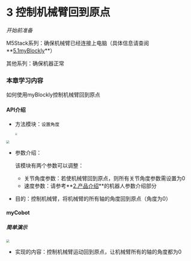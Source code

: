 # 3 控制机械臂回到原点

<i>开始前准备</i>

M5Stack系列：确保机械臂已经连接上电脑（具体信息请查阅**[5.1myBlockly](https://docs.elephantrobotics.com/docs/gitbook/5-ProgramingApplication-myblockly-uiflow-mind/5.1-myblockly/)**）

其他系列：确保机器正常

### 本章学习内容

如何使用myBlockly控制机械臂回到原点

#### API介绍

* 方法模块：`设置角度`

  <img src="../../../resourse/5-ProgramingApplication-myblockly-uiflow-mind/image/myblockly/回到原点1.jpg" style="zoom:33%;" />

<img src="../../../resourse/5-ProgramingApplication-myblockly-uiflow-mind/image/myblockly/回到原点2.jpg" style="zoom: 50%;" />

* 参数介绍：

  该模块有两个参数可以调整：

  * 关节角度参数：若使机械臂回到原点，则所有关节角度参数需设置为0
  * 速度参数：请参考**[2.产品介绍](https://docs.elephantrobotics.com/docs/gitbook/2-serialproduct/2-buy.html)**的机器人参数介绍部分

* 目的：控制机械臂，将机械臂的所有轴的角度回到原点（角度为0）

#### myCobot

##### 简单演示

<img src="../../../resourse/5-ProgramingApplication-myblockly-uiflow-mind/image/myblockly/回到原点demo1.jpg" style="zoom: 50%;" />





* 实现的内容：控制机械臂运动回到原点，让机械臂所有的轴的角度都为0
